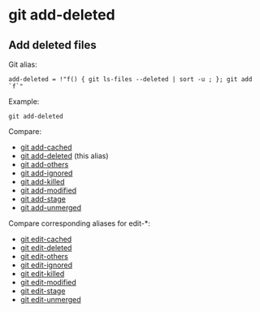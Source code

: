 # git add-deleted

## Add deleted files

Git alias:

```git
add-deleted = !"f() { git ls-files --deleted | sort -u ; }; git add `f`"
```

Example:

```shell
git add-deleted
```

Compare:

* [git add-cached](../git-add-cached)
* [git add-deleted](../git-add-deleted) (this alias)
* [git add-others](../git-add-others)
* [git add-ignored](../git-add-ignored)
* [git add-killed](../git-add-killed)
* [git add-modified](../git-add-modified)
* [git add-stage](../git-add-stage)
* [git add-unmerged](../git-add-unmerged)

Compare corresponding aliases for edit-*:

* [git edit-cached](../git-edit-cached)
* [git edit-deleted](../git-edit-deleted)
* [git edit-others](../git-edit-others)
* [git edit-ignored](../git-edit-ignored)
* [git edit-killed](../git-edit-killed)
* [git edit-modified](../git-edit-modified)
* [git edit-stage](../git-edit-stage)
* [git edit-unmerged](../git-edit-unmerged)
